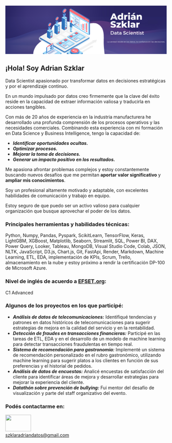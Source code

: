 ![](Imagen_portada.png)

## ¡Hola! Soy Adrian Szklar ‍

Data Scientist apasionado por transformar datos en decisiones estratégicas y por el aprendizaje continuo.

En un mundo impulsado por datos creo firmemente que la clave del éxito reside en la capacidad de extraer información valiosa y traducirla en acciones tangibles.

Con más de 20 años de experiencia en la industria manufacturera he desarrollado una profunda comprensión de los procesos operativos y las necesidades comerciales. Combinando esta experiencia con mi formación en Data Science y Business Intelligence, tengo la capacidad de:

- **_Identificar oportunidades ocultas._**
- **_Optimizar procesos._**
- **_Mejorar la toma de decisiones._**
- **_Generar un impacto positivo en los resultados._**

Me apasiona afrontar problemas complejos y estoy constantemente buscando nuevos desafíos que me permitan **aportar valor significativo** y **ampliar mis conocimientos**.

Soy un profesional altamente motivado y adaptable, con excelentes habilidades de comunicación y trabajo en equipo.

Estoy seguro de que puedo ser un activo valioso para cualquier organización que busque aprovechar el poder de los datos.

### Principales herramientas y habilidades técnicas:

Python, Numpy, Pandas, Pyspark, ScikitLearn, TensorFlow, Keras, LightGBM, XGBoost, Matplotlib, Seaborn, Streamlit, SQL, Power BI, DAX, Power Query, Looker, Tableau, MongoDB, Visual Studio Code, Colab, JSON, NLTK, JavaScript, D3.js, Chart.js, Git, FastApi, Render, Markdown, Machine Learning, ETL, EDA, implementación de KPIs, Scrum, Trello, almacenamiento en la nube y estoy próximo a rendir la certificación DP-100 de Microsoft Azure.

### Nivel de inglés de acuerdo a [EFSET.org](https://www.efset.org/es/):

C1 Advanced

### Algunos de los proyectos en los que participé:

- **_Análisis de datos de telecomunicaciones:_** Identifiqué tendencias y patrones en datos históricos de telecomunicaciones para sugerir estrategias de mejora en la calidad del servicio y en la rentabilidad. 
- **_Detección de fraudes en transacciones financieras:_** Participé en las tareas de ETL, EDA y en el desarrollo de un modelo de machine learning para detectar transacciones fraudulentas en tiempo real.  
- **_Sistema de recomendación para gastronomía:_** Implementé un sistema de recomendación personalizado en el rubro gastronómico, utilizando machine learning para sugerir platos a los clientes en función de sus preferencias y el historial de pedidos.  
- **_Análisis de datos de encuestas:_** Analicé encuestas de satisfacción del cliente para identificar áreas de mejora y desarrollar estrategias para mejorar la experiencia del cliente.
- **_Datathón sobre prevención de bullying:_** Fui mentor del desafío de visualización y parte del staff organizativo del evento.

### Podés contactarme en:  
[<img src="https://1000marcas.net/wp-content/uploads/2020/01/Logo-Linkedin-500x313.png" width="80" height="52">](https://www.linkedin.com/in/adrian-szklar/)   
szklaradriandatos@gmail.com

 
